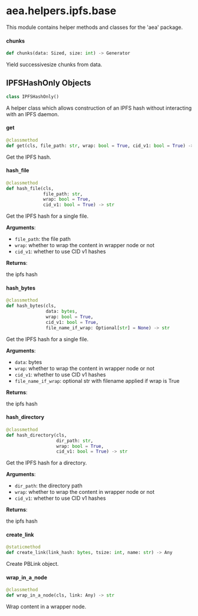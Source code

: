 <a id="aea.helpers.ipfs.base"></a>

# aea.helpers.ipfs.base

This module contains helper methods and classes for the 'aea' package.

<a id="aea.helpers.ipfs.base.chunks"></a>

#### chunks

```python
def chunks(data: Sized, size: int) -> Generator
```

Yield successivesize chunks from data.

<a id="aea.helpers.ipfs.base.IPFSHashOnly"></a>

## IPFSHashOnly Objects

```python
class IPFSHashOnly()
```

A helper class which allows construction of an IPFS hash without interacting with an IPFS daemon.

<a id="aea.helpers.ipfs.base.IPFSHashOnly.get"></a>

#### get

```python
@classmethod
def get(cls, file_path: str, wrap: bool = True, cid_v1: bool = True) -> str
```

Get the IPFS hash.

<a id="aea.helpers.ipfs.base.IPFSHashOnly.hash_file"></a>

#### hash`_`file

```python
@classmethod
def hash_file(cls,
              file_path: str,
              wrap: bool = True,
              cid_v1: bool = True) -> str
```

Get the IPFS hash for a single file.

**Arguments**:

- `file_path`: the file path
- `wrap`: whether to wrap the content in wrapper node or not
- `cid_v1`: whether to use CID v1 hashes

**Returns**:

the ipfs hash

<a id="aea.helpers.ipfs.base.IPFSHashOnly.hash_bytes"></a>

#### hash`_`bytes

```python
@classmethod
def hash_bytes(cls,
               data: bytes,
               wrap: bool = True,
               cid_v1: bool = True,
               file_name_if_wrap: Optional[str] = None) -> str
```

Get the IPFS hash for a single file.

**Arguments**:

- `data`: bytes
- `wrap`: whether to wrap the content in wrapper node or not
- `cid_v1`: whether to use CID v1 hashes
- `file_name_if_wrap`: optional str with filename applied if wrap is True

**Returns**:

the ipfs hash

<a id="aea.helpers.ipfs.base.IPFSHashOnly.hash_directory"></a>

#### hash`_`directory

```python
@classmethod
def hash_directory(cls,
                   dir_path: str,
                   wrap: bool = True,
                   cid_v1: bool = True) -> str
```

Get the IPFS hash for a directory.

**Arguments**:

- `dir_path`: the directory path
- `wrap`: whether to wrap the content in wrapper node or not
- `cid_v1`: whether to use CID v1 hashes

**Returns**:

the ipfs hash

<a id="aea.helpers.ipfs.base.IPFSHashOnly.create_link"></a>

#### create`_`link

```python
@staticmethod
def create_link(link_hash: bytes, tsize: int, name: str) -> Any
```

Create PBLink object.

<a id="aea.helpers.ipfs.base.IPFSHashOnly.wrap_in_a_node"></a>

#### wrap`_`in`_`a`_`node

```python
@classmethod
def wrap_in_a_node(cls, link: Any) -> str
```

Wrap content in a wrapper node.

